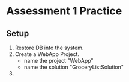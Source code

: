 # Assessment 1 Practice

## Setup
1. Restore DB into the system.
2. Create a WebApp Project.
    - name the project "WebApp"
    - name the solution "GroceryListSolution"
3. 